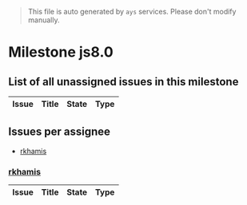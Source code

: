 > This file is auto generated by `ays` services. Please don't modify manually.

# Milestone js8.0

## List of all unassigned issues in this milestone

|Issue|Title|State|Type|
|-----|-----|-----|---|


## Issues per assignee
- [rkhamis](#rkhamis)



### [rkhamis](https://github.com/rkhamis)

|Issue|Title|State|Type|
|-----|-----|-----|----|

